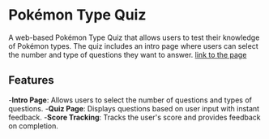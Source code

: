 # Pokémon Type Quiz

A web-based Pokémon Type Quiz that allows users to test their knowledge of Pokémon types. The quiz includes an intro page where users can select the number and type of questions they want to answer. [link to the page](www.basemshaker.com/pokemon-typing-quiz/)

## Features

-**Intro Page**: Allows users to select the number of questions and types of questions.
-**Quiz Page**: Displays questions based on user input with instant feedback.
-**Score Tracking**: Tracks the user's score and provides feedback on completion.
